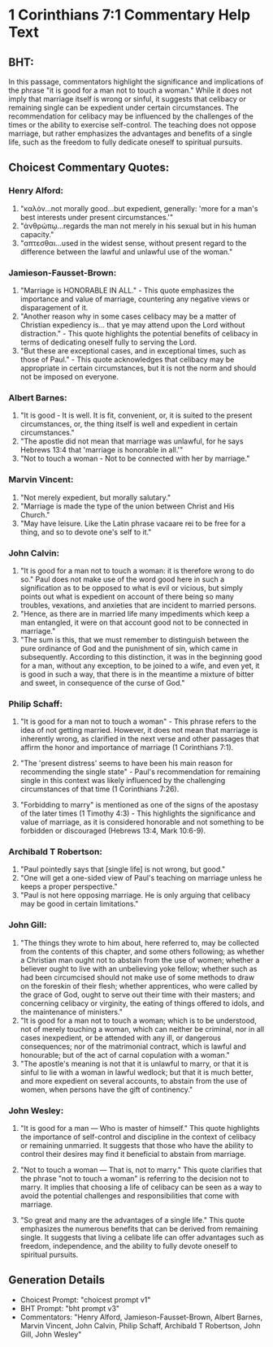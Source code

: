 # 1 Corinthians 7:1 Commentary Help Text

## BHT:
In this passage, commentators highlight the significance and implications of the phrase "it is good for a man not to touch a woman." While it does not imply that marriage itself is wrong or sinful, it suggests that celibacy or remaining single can be expedient under certain circumstances. The recommendation for celibacy may be influenced by the challenges of the times or the ability to exercise self-control. The teaching does not oppose marriage, but rather emphasizes the advantages and benefits of a single life, such as the freedom to fully dedicate oneself to spiritual pursuits.

## Choicest Commentary Quotes:
### Henry Alford:
1. "καλὸν...not morally good...but expedient, generally: 'more for a man's best interests under present circumstances.'"
2. "ἀνθρώπῳ...regards the man not merely in his sexual but in his human capacity."
3. "απτεσθαι...used in the widest sense, without present regard to the difference between the lawful and unlawful use of the woman."

### Jamieson-Fausset-Brown:
1. "Marriage is HONORABLE IN ALL." - This quote emphasizes the importance and value of marriage, countering any negative views or disparagement of it.
2. "Another reason why in some cases celibacy may be a matter of Christian expediency is... that ye may attend upon the Lord without distraction." - This quote highlights the potential benefits of celibacy in terms of dedicating oneself fully to serving the Lord.
3. "But these are exceptional cases, and in exceptional times, such as those of Paul." - This quote acknowledges that celibacy may be appropriate in certain circumstances, but it is not the norm and should not be imposed on everyone.

### Albert Barnes:
1. "It is good - It is well. It is fit, convenient, or, it is suited to the present circumstances, or, the thing itself is well and expedient in certain circumstances."
2. "The apostle did not mean that marriage was unlawful, for he says Hebrews 13:4 that 'marriage is honorable in all.'"
3. "Not to touch a woman - Not to be connected with her by marriage."

### Marvin Vincent:
1. "Not merely expedient, but morally salutary."
2. "Marriage is made the type of the union between Christ and His Church."
3. "May have leisure. Like the Latin phrase vacaare rei to be free for a thing, and so to devote one's self to it."

### John Calvin:
1. "It is good for a man not to touch a woman: it is therefore wrong to do so." Paul does not make use of the word good here in such a signification as to be opposed to what is evil or vicious, but simply points out what is expedient on account of there being so many troubles, vexations, and anxieties that are incident to married persons.
2. "Hence, as there are in married life many impediments which keep a man entangled, it were on that account good not to be connected in marriage."
3. "The sum is this, that we must remember to distinguish between the pure ordinance of God and the punishment of sin, which came in subsequently. According to this distinction, it was in the beginning good for a man, without any exception, to be joined to a wife, and even yet, it is good in such a way, that there is in the meantime a mixture of bitter and sweet, in consequence of the curse of God."

### Philip Schaff:
1. "It is good for a man not to touch a woman" - This phrase refers to the idea of not getting married. However, it does not mean that marriage is inherently wrong, as clarified in the next verse and other passages that affirm the honor and importance of marriage (1 Corinthians 7:1).

2. "The 'present distress' seems to have been his main reason for recommending the single state" - Paul's recommendation for remaining single in this context was likely influenced by the challenging circumstances of that time (1 Corinthians 7:26).

3. "Forbidding to marry" is mentioned as one of the signs of the apostasy of the later times (1 Timothy 4:3) - This highlights the significance and value of marriage, as it is considered honorable and not something to be forbidden or discouraged (Hebrews 13:4, Mark 10:6-9).

### Archibald T Robertson:
1. "Paul pointedly says that [single life] is not wrong, but good." 
2. "One will get a one-sided view of Paul's teaching on marriage unless he keeps a proper perspective." 
3. "Paul is not here opposing marriage. He is only arguing that celibacy may be good in certain limitations."

### John Gill:
1. "The things they wrote to him about, here referred to, may be collected from the contents of this chapter, and some others following; as whether a Christian man ought not to abstain from the use of women; whether a believer ought to live with an unbelieving yoke fellow; whether such as had been circumcised should not make use of some methods to draw on the foreskin of their flesh; whether apprentices, who were called by the grace of God, ought to serve out their time with their masters; and concerning celibacy or virginity, the eating of things offered to idols, and the maintenance of ministers."
2. "It is good for a man not to touch a woman; which is to be understood, not of merely touching a woman, which can neither be criminal, nor in all cases inexpedient, or be attended with any ill, or dangerous consequences; nor of the matrimonial contract, which is lawful and honourable; but of the act of carnal copulation with a woman."
3. "The apostle's meaning is not that it is unlawful to marry, or that it is sinful to lie with a woman in lawful wedlock; but that it is much better, and more expedient on several accounts, to abstain from the use of women, when persons have the gift of continency."

### John Wesley:
1. "It is good for a man — Who is master of himself." This quote highlights the importance of self-control and discipline in the context of celibacy or remaining unmarried. It suggests that those who have the ability to control their desires may find it beneficial to abstain from marriage.

2. "Not to touch a woman — That is, not to marry." This quote clarifies that the phrase "not to touch a woman" is referring to the decision not to marry. It implies that choosing a life of celibacy can be seen as a way to avoid the potential challenges and responsibilities that come with marriage.

3. "So great and many are the advantages of a single life." This quote emphasizes the numerous benefits that can be derived from remaining single. It suggests that living a celibate life can offer advantages such as freedom, independence, and the ability to fully devote oneself to spiritual pursuits.


## Generation Details
- Choicest Prompt: "choicest prompt v1"
- BHT Prompt: "bht prompt v3"
- Commentators: "Henry Alford, Jamieson-Fausset-Brown, Albert Barnes, Marvin Vincent, John Calvin, Philip Schaff, Archibald T Robertson, John Gill, John Wesley"
